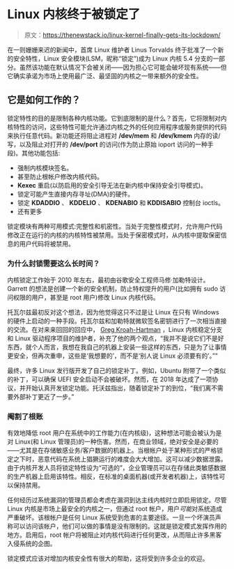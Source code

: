# Linux 内核终于被锁定了

> 原文：<https://thenewstack.io/linux-kernel-finally-gets-its-lockdown/>

在一则姗姗来迟的新闻中，首席 Linux 维护者 Linus Torvalds 终于批准了一个新的安全特性，Linux 安全模块(LSM，昵称“锁定”)成为 Linux 内核 5.4 分支的一部分。虽然该功能在默认情况下会被关闭——因为担心它可能会破坏现有系统——但它确实承诺为市场上使用最广泛、最坚固的内核之一带来额外的安全性。

## 它是如何工作的？

锁定特性的目的是限制各种内核功能。它到底限制的是什么？首先，它将限制对内核特性的访问，这些特性可能允许通过内核之外的任何应用程序或服务提供的代码来执行任意代码。新功能还将阻止进程对 **/dev/mem** 和 **/dev/kmem** 内存的读/写，以及阻止对打开的 **/dev/port** 的访问(作为防止原始 ioport 访问的一种手段)。其他功能包括:

*   强制内核模块签名。
*   甚至防止根帐户修改内核代码。
*   **Kexec** 重启(以防启用的安全引导无法在新内核中保持安全引导模式)。
*   锁定可能产生直接内存寻址(DMA)的硬件。
*   锁定 **KDADDIO** 、 **KDDELIO** 、 **KDENABIO** 和 **KDDISABIO** 控制台 ioctls。
*   还有更多

锁定模块有两种可用模式:完整性和机密性。当处于完整性模式时，允许用户代码修改正在运行的内核的内核特性被禁用。当处于保密模式时，从内核中提取保密信息的用户代码将被禁用。

### **为什么封锁需要这么长时间？**

内核锁定工作始于 2010 年左右，最初由谷歌安全工程师马修·加勒特设计。Garrett 的想法是创建一个新的安全机制，防止特权提升的用户(比如拥有 sudo 访问权限的用户，甚至是 root 用户)修改 Linux 内核代码。

托瓦尔兹最初反对这个想法，因为他觉得这只不过是让 Linux 在只有 Windows 的硬件上启动的一种手段。托瓦尔兹和加勒特就微软签名密钥进行了一次相当直接的交流。在对来来回回的回应中， [Greg Kroah-Hartman](http://www.kroah.com/log/) ，Linux 内核稳定分支和 Linux 驱动程序项目的维护者，补充了他的两个观点，“我并不是说它们不是好东西，就个人而言，我想在我自己的机器上安装一些这样的东西，只是为了让事情更安全，但再次重申，这些是‘我想要的’，而不是‘别人说 Linux 必须要有的’。”"

最终，许多 Linux 发行版开发了自己的锁定补丁。例如，Ubuntu 附带了一个类似的补丁，可以确保 UEFI 安全启动不会被破坏。然而，在 2018 年达成了一项协议，并开始认真开发锁定功能。托沃兹指出，随着锁定补丁的到位，“我们离不需要外部补丁更近了一步。”

### **阉割了根账**

有效地降低 root 用户在系统中的工作能力(在内核级)，这种想法可能会被认为是对 Linux(和 Linux 管理员)的一种伤害。然而，在商业领域，绝对安全是必要的——尤其是在存储敏感业务/客户数据的机器上。当根帐户处于某种形式的严格锁定之下时，恶意代码在系统上猖獗运行的难度会大大增加。这可以减少数据泄露。由于内核开发人员将锁定特性设为“可选的”，企业管理员可以在存储此类敏感数据的生产机器上启用该特性。相反，在标准的桌面机器(或开发者机器)上，该特性可以保持禁用。

任何经历过系统漏洞的管理员都会考虑在漏洞到达主线内核时立即启用锁定。尽管 Linux 内核是市场上最安全的内核之一，但通过 root 帐户，用户*可能*对系统造成严重破坏。该根帐户是任何 Linux 系统受到危害的主要途径。一旦一个坏演员声称可以访问该帐户，他们可以做的事情是没有限制的。这就是锁定模式发挥作用的地方。启用后，root 帐户将被阻止对内核代码进行任何更改，从而阻止许多黑客入侵系统的企图。

锁定模式应该对增加内核安全性有很大的帮助，这将受到许多企业的欢迎。

<svg xmlns:xlink="http://www.w3.org/1999/xlink" viewBox="0 0 68 31" version="1.1"><title>Group</title> <desc>Created with Sketch.</desc></svg>